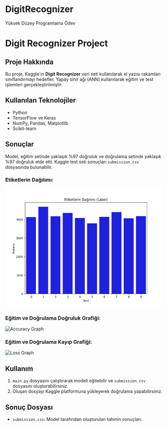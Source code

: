 # DigitRecognizer
Yüksek Düzey Programlama Ödev

# Digit Recognizer Project

## Proje Hakkında
Bu proje, Kaggle'ın **Digit Recognizer** veri seti kullanılarak el yazısı rakamları sınıflandırmayı hedefler. Yapay sinir ağı (ANN) kullanılarak eğitim ve test işlemleri gerçekleştirilmiştir.

## Kullanılan Teknolojiler
- Python
- TensorFlow ve Keras
- NumPy, Pandas, Matplotlib
- Scikit-learn

## Sonuçlar
Model, eğitim setinde yaklaşık %97 doğruluk ve doğrulama setinde yaklaşık %97 doğruluk elde etti. Kaggle test seti sonuçları `submission.csv` dosyasında bulunabilir.

### Etiketlerin Dağılımı:
![Etiketlerin Dağılımı](EtiketlerinDagilimi.png)

### Eğitim ve Doğrulama Doğruluk Grafiği:
![Accuracy Graph](accuracy_graph.png)

### Eğitim ve Doğrulama Kayıp Grafiği:
![Loss Graph](loss_graph.png)

## Kullanım
1. `main.py` dosyasını çalıştırarak modeli eğitebilir ve `submission.csv` dosyasını oluşturabilirsiniz.
2. Oluşan dosyayı Kaggle platformuna yükleyerek doğrulama yapabilirsiniz.

## Sonuç Dosyası
- `submission.csv`: Model tarafından oluşturulan tahmin sonuçları.
